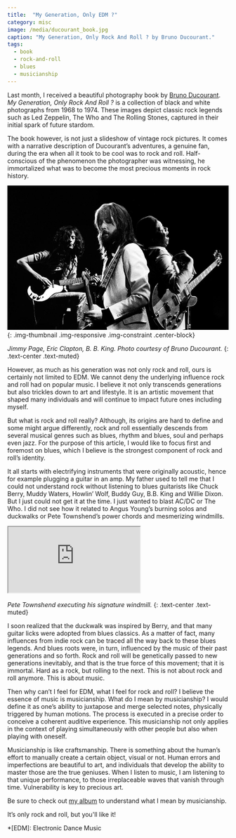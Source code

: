 ```yaml
---
title:  "My Generation, Only EDM ?"
category: misc
image: /media/ducourant_book.jpg
caption: "My Generation, Only Rock And Roll ? by Bruno Ducourant."
tags:
  - book
  - rock-and-roll
  - blues
  - musicianship
---
```


Last month, I received a beautiful photography book by [Bruno Ducourant](http://bducourant.wix.com/mygenerationonly). _My Generation, Only Rock And Roll ?_ is a collection of black and white photographs from 1968 to 1974. These images depict classic rock legends such as Led Zeppelin, The Who and The Rolling Stones, captured in their initial spark of future stardom.

The book however, is not just a slideshow of vintage rock pictures. It comes with a narrative description of Ducourant’s adventures, a genuine fan, during the era when all it took to be cool was to rock and roll. Half-conscious of the phenomenon the photographer was witnessing, he immortalized what was to become the most precious moments in rock history.

![Page, Clapton, King](/media/pageclaptonking.jpg){: .img-thumbnail .img-responsive .img-constraint .center-block}

_Jimmy Page, Eric Clapton, B. B. King. Photo courtesy of Bruno Ducourant._
{: .text-center .text-muted}

However, as much as his generation was not only rock and roll, ours is certainly not limited to EDM. We cannot deny the underlying influence rock and roll had on popular music. I believe it not only transcends generations but also trickles down to art and lifestyle. It is an artistic movement that shaped many individuals and will continue to impact future ones including myself.

But what is rock and roll really? Although, its origins are hard to define and some might argue differently, rock and roll essentially descends from several musical genres such as blues, rhythm and blues, soul and perhaps even jazz. For the purpose of this article, I would like to focus first and foremost on blues, which I believe is the strongest component of rock and roll’s identity.

It all starts with electrifying instruments that were originally acoustic, hence for example plugging a guitar in an amp. My father used to tell me that I could not understand rock without listening to blues guitarists like Chuck Berry, Muddy Waters, Howlin’ Wolf, Buddy Guy, B.B. King and Willie Dixon. But I just could not get it at the time. I just wanted to blast AC/DC or The Who. I did not see how it related to Angus Young’s burning solos and duckwalks or Pete Townshend’s power chords and mesmerizing windmills.

<div class="embed-responsive embed-responsive-16by9">
	<iframe class="embed-responsive-item" src="https://www.youtube.com/embed/X7LVHiMzyrA" allowfullscreen></iframe>
</div>

_Pete Townshend executing his signature windmill._
{: .text-center .text-muted}

I soon realized that the duckwalk was inspired by Berry, and that many guitar licks were adopted from blues classics. As a matter of fact, many influences from indie rock can be traced all the way back to these blues legends. And blues roots were, in turn, influenced by the music of their past generations and so forth. Rock and roll will be genetically passed to new generations inevitably, and that is the true force of this movement; that it is immortal. Hard as a rock, but rolling to the next. This is not about rock and roll anymore. This is about music.

Then why can’t I feel for EDM, what I feel for rock and roll? I believe the essence of music is musicianship. What do I mean by musicianship? I would define it as one’s ability to juxtapose and merge selected notes, physically triggered by human motions. The process is executed in a precise order to conceive a coherent auditive experience. This musicianship not only applies in the context of playing simultaneously with other people but also when playing with oneself.

Musicianship is like craftsmanship. There is something about the human’s effort to manually create a certain object, visual or not. Human errors and imperfections are beautiful to art, and individuals that develop the ability to master those are the true geniuses. When I listen to music, I am listening to that unique performance, to those irreplaceable waves that vanish through time. Vulnerability is key to precious art.

Be sure to check out [my album](/#music-section) to understand what I mean by musicianship.

It’s only rock and roll, but you'll like it!

*[EDM]: Electronic Dance Music
